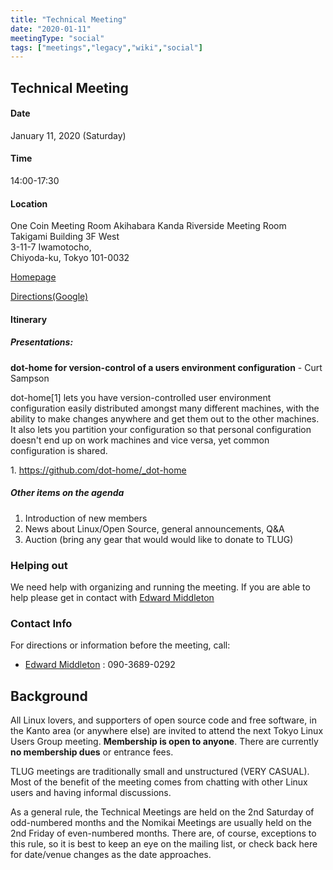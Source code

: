 ```yaml
---
title: "Technical Meeting"
date: "2020-01-11"
meetingType: "social"
tags: ["meetings","legacy","wiki","social"]
---
```


<h2 id="technical_meeting">Technical Meeting</h2>
<h4 id="date">Date</h4>
<p>January 11, 2020 (Saturday)</p>
<h4 id="time">Time</h4>
<p>14:00-17:30</p>
<h4 id="location">Location</h4>
<p>One Coin Meeting Room Akihabara Kanda Riverside Meeting Room<br />
Takigami Building 3F West<br />
3-11-7 Iwamotocho,<br />
Chiyoda-ku, Tokyo 101-0032</p>
<p><a href="https://www.spacee.jp/listings/2913">Homepage</a></p>
<p><a href="https://goo.gl/maps/GjYcgWh3jCQ2">Directions(Google)</a></p>
<h4 id="itinerary">Itinerary</h4>
<h5 id="presentations">Presentations:</h5>
<p><strong>dot-home for version-control of a users environment configuration</strong> - Curt Sampson</p>
<p>dot-home[1] lets you have version-controlled user environment
configuration easily distributed amongst many different machines, with
the ability to make changes anywhere and get them out to the other
machines. It also lets you partition your configuration so that
personal configuration doesn't end up on work machines and vice versa,
yet common configuration is shared.</p>
<p>1. <a href="https://github.com/dot-home/_dot-home">https://github.com/dot-home/_dot-home</a></p>
<h5 id="other_items_on_the_agenda">Other items on the agenda</h5>
<ol>
<li>Introduction of new members</li>
<li>News about Linux/Open Source, general announcements, Q&amp;A</li>
<li>Auction (bring any gear that would would like to donate to TLUG)</li>
</ol>
<h3 id="helping_out">Helping out</h3>
<p>We need help with organizing and running the meeting. If you are able to help please get in contact with <a href="./Edward_Middleton">Edward Middleton</a></p>
<h3 id="contact_info">Contact Info</h3>
<p>For directions or information before the meeting, call:</p>
<ul>
<li><a href="./Edward_Middleton">Edward Middleton</a> : 090-3689-0292</li>
</ul>

<h2 id="introduction">Background</h2>
<p>All Linux lovers, and supporters of open source code and free software, in the Kanto area (or anywhere else) are invited to attend the next Tokyo Linux Users Group meeting. <b>Membership is open to anyone</b>. There are currently <b>no membership dues</b> or entrance fees.</p>
<p>TLUG meetings are traditionally small and unstructured (VERY CASUAL). Most of the benefit of the meeting comes from chatting with other Linux users and having informal discussions.</p>
<p>As a general rule, the Technical Meetings are held on the 2nd Saturday of odd-numbered months and the Nomikai Meetings are usually held on the 2nd Friday of even-numbered months. There are, of course, exceptions to this rule, so it is best to keep an eye on the mailing list, or check back here for date/venue changes as the date approaches.</p>
